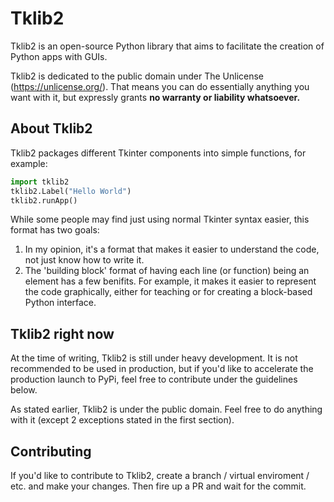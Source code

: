 # Tklib2
Tklib2 is an open-source Python library that aims to facilitate the creation of Python apps with GUIs.

Tklib2 is dedicated to the public domain under The Unlicense (https://unlicense.org/).
That means you can do essentially anything you want with it, but expressly grants **no warranty or liability whatsoever.**

## About Tklib2
Tklib2 packages different Tkinter components into simple functions, for example:
```python
import tklib2
tklib2.Label("Hello World")
tklib2.runApp()
```
While some people may find just using normal Tkinter syntax easier, this format has two goals:
1. In my opinion, it's a format that makes it easier to understand the code, not just know how to write it.
2. The 'building block' format of having each line (or function) being an element has a few benifits. For example, it makes it easier to represent the code graphically, either for teaching or for creating a block-based Python interface. 

## Tklib2 right now
At the time of writing, Tklib2 is still under heavy development. It is not recommended to be used in production, but if you'd like to accelerate the production launch to PyPi, feel free to contribute under the guidelines below.

As stated earlier, Tklib2 is under the public domain. Feel free to do anything with it (except 2 exceptions stated in the first section).

## Contributing
If you'd like to contribute to Tklib2, create a branch / virtual enviroment / etc. and make your changes. Then fire up a PR and wait for the commit.
